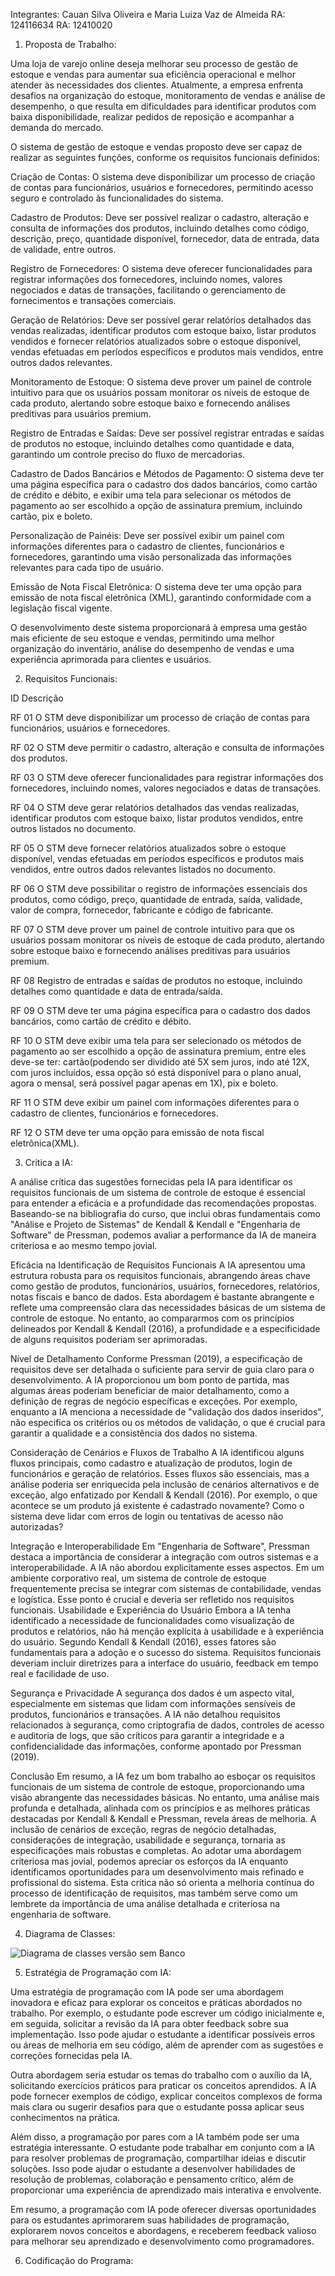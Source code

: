 Integrantes: Cauan Silva Oliveira e Maria Luiza Vaz de Almeida 
RA: 124116634 
RA: 12410020

1. Proposta de Trabalho:

Uma loja de varejo online deseja melhorar seu processo de gestão de estoque e vendas para aumentar sua eficiência operacional e melhor atender às necessidades dos clientes. Atualmente, a empresa enfrenta desafios na organização do estoque, monitoramento de vendas e análise de desempenho, o que resulta em dificuldades para identificar produtos com baixa disponibilidade, realizar pedidos de reposição e acompanhar a demanda do mercado.

O sistema de gestão de estoque e vendas proposto deve ser capaz de realizar as seguintes funções, conforme os requisitos funcionais definidos:

Criação de Contas: O sistema deve disponibilizar um processo de criação de contas para funcionários, usuários e fornecedores, permitindo acesso seguro e controlado às funcionalidades do sistema.

Cadastro de Produtos: Deve ser possível realizar o cadastro, alteração e consulta de informações dos produtos, incluindo detalhes como código, descrição, preço, quantidade disponível, fornecedor, data de entrada, data de validade, entre outros.

Registro de Fornecedores: O sistema deve oferecer funcionalidades para registrar informações dos fornecedores, incluindo nomes, valores negociados e datas de transações, facilitando o gerenciamento de fornecimentos e transações comerciais.

Geração de Relatórios: Deve ser possível gerar relatórios detalhados das vendas realizadas, identificar produtos com estoque baixo, listar produtos vendidos e fornecer relatórios atualizados sobre o estoque disponível, vendas efetuadas em períodos específicos e produtos mais vendidos, entre outros dados relevantes.

Monitoramento de Estoque: O sistema deve prover um painel de controle intuitivo para que os usuários possam monitorar os níveis de estoque de cada produto, alertando sobre estoque baixo e fornecendo análises preditivas para usuários premium.

Registro de Entradas e Saídas: Deve ser possível registrar entradas e saídas de produtos no estoque, incluindo detalhes como quantidade e data, garantindo um controle preciso do fluxo de mercadorias.

Cadastro de Dados Bancários e Métodos de Pagamento: O sistema deve ter uma página específica para o cadastro dos dados bancários, como cartão de crédito e débito, e exibir uma tela para selecionar os métodos de pagamento ao ser escolhido a opção de assinatura premium, incluindo cartão, pix e boleto.

Personalização de Painéis: Deve ser possível exibir um painel com informações diferentes para o cadastro de clientes, funcionários e fornecedores, garantindo uma visão personalizada das informações relevantes para cada tipo de usuário.

Emissão de Nota Fiscal Eletrônica: O sistema deve ter uma opção para emissão de nota fiscal eletrônica (XML), garantindo conformidade com a legislação fiscal vigente.

O desenvolvimento deste sistema proporcionará à empresa uma gestão mais eficiente de seu estoque e vendas, permitindo uma melhor organização do inventário, análise do desempenho de vendas e uma experiência aprimorada para clientes e usuários.

2. Requisitos Funcionais:

ID Descrição 

RF 01 O STM deve disponibilizar um processo de criação de contas para funcionários, usuários e fornecedores.

RF 02 O STM deve permitir o cadastro, alteração e consulta de informações dos produtos.

RF 03 O STM deve oferecer funcionalidades para registrar informações dos fornecedores, incluindo nomes, valores negociados e datas de transações.

RF 04 O STM deve gerar relatórios detalhados das vendas realizadas, identificar produtos com estoque baixo, listar produtos vendidos, entre outros listados no documento.

RF 05 O STM  deve fornecer relatórios atualizados sobre o estoque disponível, vendas efetuadas em períodos específicos e produtos mais vendidos, entre outros dados relevantes listados no documento.

RF 06 O STM deve possibilitar o registro de informações essenciais dos produtos, como código, preço, quantidade de entrada, saída, validade, valor de compra, fornecedor, fabricante e código de fabricante.

RF 07 O STM deve prover um painel de controle intuitivo para que os usuários possam monitorar os níveis de estoque de cada produto, alertando sobre estoque baixo e fornecendo análises preditivas para usuários premium.  

RF 08 Registro de entradas e saídas de produtos no estoque, incluindo detalhes como quantidade e data de entrada/saída. 

RF 09 O STM deve ter uma página específica para o cadastro dos dados bancários, como cartão de crédito e débito.

RF 10 O STM deve exibir uma tela para ser selecionado os métodos de pagamento ao ser escolhido a opção de assinatura premium, entre eles deve-se ter: cartão(podendo ser dividido até 5X sem juros, indo até 12X, com juros incluídos, essa opção só está disponível para o plano anual, agora o mensal, será possível pagar apenas em 1X), pix e boleto. 

RF 11 O STM deve exibir um painel com informações diferentes para o cadastro de clientes, funcionários e fornecedores.

RF 12 O STM deve ter uma opção para emissão de nota fiscal eletrônica(XML).

3. Critica a IA:

A análise crítica das sugestões fornecidas pela IA para identificar os requisitos funcionais de
um sistema de controle de estoque é essencial para entender a eficácia e a profundidade
das recomendações propostas. Baseando-se na bibliografia do curso, que inclui obras
fundamentais como "Análise e Projeto de Sistemas" de Kendall & Kendall e "Engenharia de
Software" de Pressman, podemos avaliar a performance da IA de maneira criteriosa e ao
mesmo tempo jovial.

Eficácia na Identificação de Requisitos Funcionais
A IA apresentou uma estrutura robusta para os requisitos funcionais, abrangendo áreas
chave como gestão de produtos, funcionários, usuários, fornecedores, relatórios, notas
fiscais e banco de dados. Esta abordagem é bastante abrangente e reflete uma
compreensão clara das necessidades básicas de um sistema de controle de estoque. No
entanto, ao compararmos com os princípios delineados por Kendall & Kendall (2016), a
profundidade e a especificidade de alguns requisitos poderiam ser aprimoradas.

Nível de Detalhamento
Conforme Pressman (2019), a especificação de requisitos deve ser detalhada o suficiente
para servir de guia claro para o desenvolvimento. A IA proporcionou um bom ponto de
partida, mas algumas áreas poderiam beneficiar de maior detalhamento, como a definição
de regras de negócio específicas e exceções. Por exemplo, enquanto a IA menciona a
necessidade de "validação dos dados inseridos", não especifica os critérios ou os métodos
de validação, o que é crucial para garantir a qualidade e a consistência dos dados no
sistema.

Consideração de Cenários e Fluxos de Trabalho
A IA identificou alguns fluxos principais, como cadastro e atualização de produtos, login de
funcionários e geração de relatórios. Esses fluxos são essenciais, mas a análise poderia ser
enriquecida pela inclusão de cenários alternativos e de exceção, algo enfatizado por Kendall
& Kendall (2016). Por exemplo, o que acontece se um produto já existente é cadastrado
novamente? Como o sistema deve lidar com erros de login ou tentativas de acesso não
autorizadas?

Integração e Interoperabilidade
Em "Engenharia de Software", Pressman destaca a importância de considerar a integração
com outros sistemas e a interoperabilidade. A IA não abordou explicitamente esses
aspectos. Em um ambiente corporativo real, um sistema de controle de estoque
frequentemente precisa se integrar com sistemas de contabilidade, vendas e logística. Esse
ponto é crucial e deveria ser refletido nos requisitos funcionais.
Usabilidade e Experiência do Usuário
Embora a IA tenha identificado a necessidade de funcionalidades como visualização de
produtos e relatórios, não há menção explícita à usabilidade e à experiência do usuário.
Segundo Kendall & Kendall (2016), esses fatores são fundamentais para a adoção e o
sucesso do sistema. Requisitos funcionais deveriam incluir diretrizes para a interface do
usuário, feedback em tempo real e facilidade de uso.

Segurança e Privacidade
A segurança dos dados é um aspecto vital, especialmente em sistemas que lidam com
informações sensíveis de produtos, funcionários e transações. A IA não detalhou requisitos
relacionados à segurança, como criptografia de dados, controles de acesso e auditoria de
logs, que são críticos para garantir a integridade e a confidencialidade das informações,
conforme apontado por Pressman (2019).

Conclusão
Em resumo, a IA fez um bom trabalho ao esboçar os requisitos funcionais de um sistema de
controle de estoque, proporcionando uma visão abrangente das necessidades básicas. No
entanto, uma análise mais profunda e detalhada, alinhada com os princípios e as melhores
práticas destacadas por Kendall & Kendall e Pressman, revela áreas de melhoria. A
inclusão de cenários de exceção, regras de negócio detalhadas, considerações de
integração, usabilidade e segurança, tornaria as especificações mais robustas e completas.
Ao adotar uma abordagem criteriosa mas jovial, podemos apreciar os esforços da IA
enquanto identificamos oportunidades para um desenvolvimento mais refinado e
profissional do sistema. Esta crítica não só orienta a melhoria contínua do processo de
identificação de requisitos, mas também serve como um lembrete da importância de uma
análise detalhada e criteriosa na engenharia de software.

4. Diagrama de Classes:

![Diagrama de classes versão sem Banco](https://github.com/Cacauolii/SistemaControleEstoque/assets/163692053/51bed5ea-d3ef-4e55-a0ea-6bc738f5f44d)

5. Estratégia de Programação com IA:

Uma estratégia de programação com IA pode ser uma abordagem inovadora e eficaz para explorar os conceitos e práticas abordados no trabalho. Por exemplo, o estudante pode escrever um código inicialmente e, em seguida, solicitar a revisão da IA para obter feedback sobre sua implementação. Isso pode ajudar o estudante a identificar possíveis erros ou áreas de melhoria em seu código, além de aprender com as sugestões e correções fornecidas pela IA.

Outra abordagem seria estudar os temas do trabalho com o auxílio da IA, solicitando exercícios práticos para praticar os conceitos aprendidos. A IA pode fornecer exemplos de código, explicar conceitos complexos de forma mais clara ou sugerir desafios para que o estudante possa aplicar seus conhecimentos na prática.

Além disso, a programação por pares com a IA também pode ser uma estratégia interessante. O estudante pode trabalhar em conjunto com a IA para resolver problemas de programação, compartilhar ideias e discutir soluções. Isso pode ajudar o estudante a desenvolver habilidades de resolução de problemas, colaboração e pensamento crítico, além de proporcionar uma experiência de aprendizado mais interativa e envolvente.

Em resumo, a programação com IA pode oferecer diversas oportunidades para os estudantes aprimorarem suas habilidades de programação, explorarem novos conceitos e abordagens, e receberem feedback valioso para melhorar seu aprendizado e desenvolvimento como programadores.

6. Codificação do Programa:
